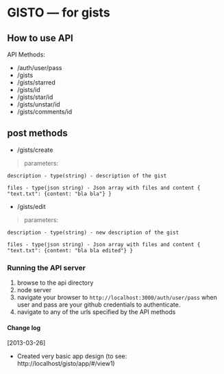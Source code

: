 # GISTO — for gists #

## How to use API

API Methods:

* /auth/user/pass
* /gists 
* /gists/starred
* /gists/id
* /gists/star/id
* /gists/unstar/id
* /gists/comments/id

## post methods
* /gists/create

>parameters:

`description - type(string) - description of the gist`

`files - type(json string) - Json array with files and content { "text.txt": {content: "bla bla"} }`

* /gists/edit

>parameters:

`description - type(string) - new description of the gist`

`files - type(json string) - Json array with files and content { "text.txt": {content: "bla bla edited"} }`

### Running the API server

1. browse to the api directory
2. node server
3. navigate your browser to `http://localhost:3000/auth/user/pass` when user and pass are your github credentials to authenticate.
4. navigate to any of the urls specified by the API methods

#### Change log

[2013-03-26]
* Created very basic app design (to see: http://localhost/gisto/app/#/view1)

